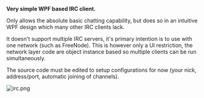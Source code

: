**Very simple WPF based IRC client.**

Only allows the absolute basic chatting capability, but does so in an intuitive WPF design which many other IRC clients lack.

It doesn't support multiple IRC servers, it's primary intention is to use with one network (such as FreeNode). This is however only a UI restriction, the network layer code are object instance based so multiple clients can be run simultaneously.

The source code must be edited to setup configurations for now (your nick, address/port, automatic joining of channels).

![irc.png](https://bitbucket.org/repo/RpKan9/images/794983239-irc.png)